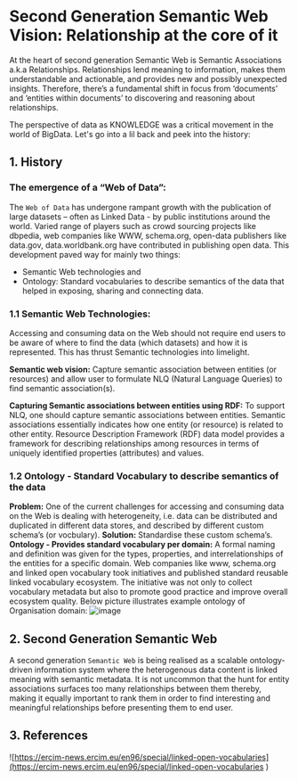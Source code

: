 # Second Generation Semantic Web Vision: Relationship at the core of it
At the heart of second generation Semantic Web is Semantic Associations a.k.a Relationships. Relationships lend meaning to information, makes them understandable and actionable, and provides new and possibly unexpected insights. Therefore, there’s a fundamental shift in focus from ‘documents’ and ‘entities within documents’ to discovering and reasoning about relationships. 


The perspective of data as KNOWLEDGE was a critical movement in the world of BigData. Let's go into a lil back and peek into the history:

## 1. History
### The emergence of a “Web of Data”:
The `Web of Data` has undergone rampant growth with the publication of large datasets – often as Linked Data - by public institutions around the world.  Varied range of players such as crowd sourcing projects like dbpedia, web companies like WWW, schema.org, open-data publishers like data.gov, data.worldbank.org have contributed in publishing open data. This development paved way for mainly two things: 
- Semantic Web technologies and 
- Ontology: Standard vocabularies to describe semantics of the data that helped in exposing, sharing and connecting data.

### 1.1 Semantic Web Technologies:
Accessing and consuming data on the Web should not require end users to be aware of where to find the data (which datasets) and how it is represented. This has thrust Semantic technologies into limelight.

**Semantic web vision:** Capture semantic association between entities (or resources) and allow user to formulate NLQ (Natural Language Queries) to find semantic association(s).

**Capturing Semantic associations between entities using RDF:**
To support NLQ, one should capture semantic associations between entities. Semantic associations essentially indicates how one entity (or resource) is related to other entity. Resource Description Framework (RDF) data model provides a framework for describing relationships among resources in terms of uniquely identified properties (attributes) and values.

### 1.2 Ontology - Standard Vocabulary to describe semantics of the data
**Problem:** One of the current challenges for accessing and consuming data on the Web is dealing with heterogeneity, i.e. data can be distributed and duplicated in different data stores, and described by different custom schema’s (or vocbulary). 
**Solution:** Standardise these custom schema’s.
**Ontology - Provides standard vocabulary per domain:** A formal naming and definition was given for the types, properties, and interrelationships of the entities for a specific domain. Web companies like www, schema.org and linked open vocabulary took initiatives and published standard reusable linked vocabulary ecosystem. The initiative was not only to collect vocabulary metadata but also to promote good practice and improve overall ecosystem quality. Below picture illustrates example ontology of Organisation domain:
![image](https://user-images.githubusercontent.com/22542670/31596678-aed42424-b261-11e7-9059-abb5a6bb8784.png)


## 2. Second Generation Semantic Web
A second generation `Semantic Web` is being realised as a scalable ontology-driven information system where the heterogenous data content is linked meaning with semantic metadata. It is not uncommon that the hunt for entity associations surfaces too many relationships between them thereby, making it equally important to rank them in order to find interesting and meaningful relationships before presenting them to end user.

## 3. References
![https://ercim-news.ercim.eu/en96/special/linked-open-vocabularies](https://ercim-news.ercim.eu/en96/special/linked-open-vocabularies 
)

